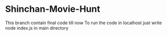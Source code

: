 # Shinchan-Movie-Hunt
This branch contain final code till now
To run the code in localhost just write node index.js in main directory
